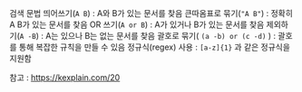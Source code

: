 검색 문법
띄어쓰기(`A B`) : A와 B가 있는 문서를 찾음
큰따옴표로 묶기(`"A B"`) : 정확히 A B가 있는 문서를 찾음
OR 쓰기(`A or B`) : A가 있거나 B가 있는 문서를 찾음
제외하기(`A -B`) : A는 있으나 B는 없는 문서를 찾음
괄호로 묶기( `(a -b) or (c -d)` ) : 괄호를 통해 복잡한 규칙을 만들 수 있음
정규식(regex) 사용 : `[a-z]{1}` 과 같은 정규식을 지원함

참고 : https://kexplain.com/20